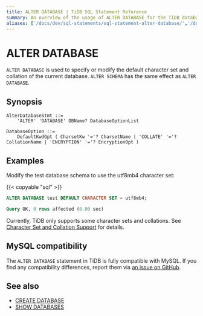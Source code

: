 ```yaml
---
title: ALTER DATABASE | TiDB SQL Statement Reference
summary: An overview of the usage of ALTER DATABASE for the TiDB database.
aliases: ['/docs/dev/sql-statements/sql-statement-alter-database/','/docs/dev/reference/sql/statements/alter-database/']
---
```


# ALTER DATABASE

`ALTER DATABASE` is used to specify or modify the default character set and collation of the current database. `ALTER SCHEMA` has the same effect as `ALTER DATABASE`.

## Synopsis

```ebnf+diagram
AlterDatabaseStmt ::=
    'ALTER' 'DATABASE' DBName? DatabaseOptionList

DatabaseOption ::=
    DefaultKwdOpt ( CharsetKw '='? CharsetName | 'COLLATE' '='? CollationName | 'ENCRYPTION' '='? EncryptionOpt )
```

## Examples

Modify the test database schema to use the utf8mb4 character set:

{{< copyable "sql" >}}

```sql
ALTER DATABASE test DEFAULT CHARACTER SET = utf8mb4;
```

```sql
Query OK, 0 rows affected (0.00 sec)
```

Currently, TiDB only supports some character sets and collations. See [Character Set and Collation Support](/character-set-and-collation.md) for details.

## MySQL compatibility

The `ALTER DATABASE` statement in TiDB is fully compatible with MySQL. If you find any compatibility differences, report them via [an issue on GitHub](https://github.com/pingcap/tidb/issues/new/choose).

## See also

* [CREATE DATABASE](/sql-statements/sql-statement-create-database.md)
* [SHOW DATABASES](/sql-statements/sql-statement-show-databases.md)
